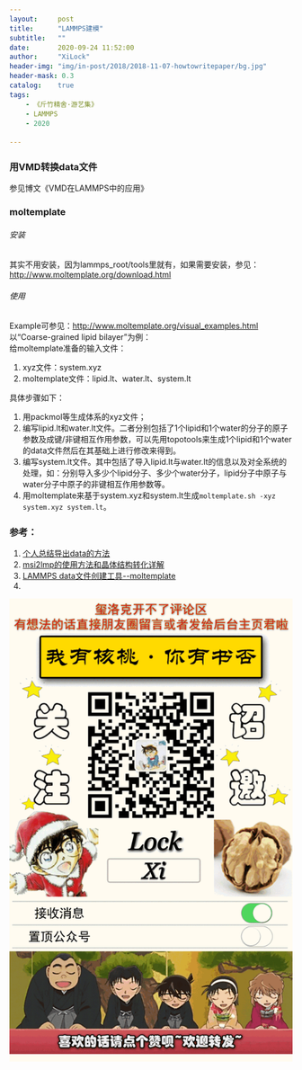```yaml
---
layout:     post
title:      "LAMMPS建模"
subtitle:   ""
date:       2020-09-24 11:52:00
author:     "XiLock"
header-img: "img/in-post/2018/2018-11-07-howtowritepaper/bg.jpg"
header-mask: 0.3
catalog:    true
tags:
    - 《斤竹精舍·游艺集》
    - LAMMPS
    - 2020

---
```


### 用VMD转换data文件
参见博文《VMD在LAMMPS中的应用》

### moltemplate
###### 安装
其实不用安装，因为lammps_root/tools里就有，如果需要安装，参见：http://www.moltemplate.org/download.html  
###### 使用
Example可参见：http://www.moltemplate.org/visual_examples.html  
以“Coarse-grained lipid bilayer”为例：  
给moltemplate准备的输入文件：  
1. xyz文件：system.xyz
1. moltemplate文件：lipid.lt、water.lt、system.lt

具体步骤如下：
1. 用packmol等生成体系的xyz文件；
1. 编写lipid.lt和water.lt文件。二者分别包括了1个lipid和1个water的分子的原子参数及成键/非键相互作用参数，可以先用topotools来生成1个lipid和1个water的data文件然后在其基础上进行修改来得到。
1. 编写system.lt文件。其中包括了导入lipid.lt与water.lt的信息以及对全系统的处理，如：分别导入多少个lipid分子、多少个water分子，lipid分子中原子与water分子中原子的非键相互作用参数等。
1. 用moltemplate来基于system.xyz和system.lt生成`moltemplate.sh -xyz system.xyz system.lt`。


### 参考：
1. [个人总结导出data的方法](http://www.isimuly.cn/forum.php?mod=viewthread&tid=438&extra=page%3D6)
1. [msi2lmp的使用方法和晶体结构转化详解](http://dxli75.blog.163.com/blog/static/1067682892010419795847/)
1. [LAMMPS data文件创建工具--moltemplate](https://zhuanlan.zhihu.com/p/99872512)
1. 


![](/img/wc-tail.GIF)

